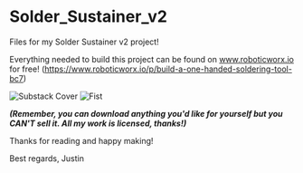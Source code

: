 # Solder_Sustainer_v2
Files for my Solder Sustainer v2 project!

Everything needed to build this project can be found on www.roboticworx.io for free! (https://www.roboticworx.io/p/build-a-one-handed-soldering-tool-bc7)

![Substack Cover](https://github.com/user-attachments/assets/d4658dcf-0bd8-4458-8aa8-cdcdc698b67b)
![Fist](https://github.com/user-attachments/assets/7280ef42-b1df-4b56-879f-fa814d7b78e8)

**_(Remember, you can download anything you'd like for yourself but you CAN'T sell it. All my work is licensed, thanks!)_**

Thanks for reading and happy making!

Best regards,
Justin
